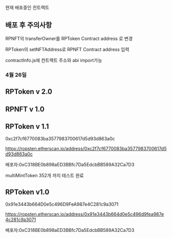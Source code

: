 현재 배포중인 컨트랙트

## 배포 후 주의사항

RPNFT의 transferOwner를 RPToken Contract address 로 변경

RPToken의 setNFTAddress로 RPNFT Contract address 입력

contractInfo.js에 컨트랙트 주소와 abi import가능

### 4월 26일

## RPToken v 2.0

## RPNFT v 1.0

## RPToken v 1.1

0xc2f7cf6770083ba3577983700617d5d93d863a0c

https://ropsten.etherscan.io/address/0xc2f7cf6770083ba3577983700617d5d93d863a0c

배포자:0xC318BE0b898aED3BBfc7Da5EdcbBB589A32Ca7D3

multiMintToken 352개 까지 테스트 완료

## RPToken v1.0

0x91e3443b664D0e5c496D9FeA987e4C281c9a3071

https://ropsten.etherscan.io/address/0x91e3443b664d0e5c496d9fea987e4c281c9a3071

배포자:0xC318BE0b898aED3BBfc7Da5EdcbBB589A32Ca7D3
